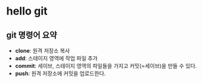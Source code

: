 # hello git

## git 명령어 요약

- **clone**: 원격 저장소 복사
- **add**: 스테이지 영역에 작업 파일 추가
- **commit**: 세이브, 스테이지 영역의 파일들을 가지고 커밋(=세이브)을 만들 수 있다.
- **push**: 원격 저장소에 커밋을 업로드한다.